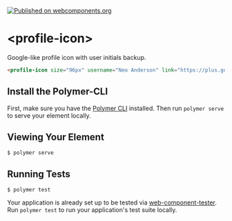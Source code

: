 [![Published on webcomponents.org](https://img.shields.io/badge/webcomponents.org-published-blue.svg?style=flat-square)](https://www.webcomponents.org/element/vic10us/profile-icon)

# \<profile-icon\>

Google-like profile icon with user initials backup.

<!--
```
<custom-element-demo>
  <template>
    <link rel="import" href="paper-search-input.html">
    <profile-icon size="96px" username="Neo Anderson" link="https://plus.google.com/u/0/me?tab=xM&authuser=0"></profile-icon>
  </template>
</custom-element-demo>
```
-->
```html
<profile-icon size="96px" username="Neo Anderson" link="https://plus.google.com/u/0/me?tab=xM&authuser=0"></profile-icon>
```

## Install the Polymer-CLI

First, make sure you have the [Polymer CLI](https://www.npmjs.com/package/polymer-cli) installed. Then run `polymer serve` to serve your element locally.

## Viewing Your Element

```
$ polymer serve
```

## Running Tests

```
$ polymer test
```

Your application is already set up to be tested via [web-component-tester](https://github.com/Polymer/web-component-tester). Run `polymer test` to run your application's test suite locally.
